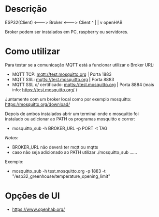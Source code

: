 # Descrição
ESP32(Client) <---> Broker <---> Client
                      ^
                      |
                      |
                      v
                    openHAB

Broker podem ser instalados em PC, raspberry ou servidores.

# Como utilizar
Para testar se a comunicação MQTT está a funcionar utilizar o Broker URL:
* MQTT TCP: <mqtt://test.mosquitto.org> | Porta 1883
* MQTT SSL: <mqtts://test.mosquitto.org> | Porta 8883
* MQTT SSL c/ certificado: <mqtts://test.mosquitto.org> | Porta 8884
(mais info: https://test.mosquitto.org/ )

Juntamente com um broker local como por exemplo mosquitto:
https://mosquitto.org/download/

Depois de ambos instalados abrir um terminal onde o mosquitto foi instalado ou adicionar ao PATH os programas mosquitto e correr:
* mosquitto_sub -h BROKER_URL -p PORT -t TAG

*Notas:* 
* BROKER_URL não deverá ter mqtt ou mqtts
* caso não seja adicionado ao PATH utilizar ./mosquitto_sub ......

Exemplo:
* mosquitto_sub -h test.mosquitto.org -p 1883 -t "/esp32_greenhouse/temperature_opening_limit"


# Opções de UI

* https://www.openhab.org/
